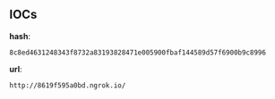 
## IOCs

__hash__:

```text
8c8ed4631248343f8732a83193828471e005900fbaf144589d57f6900b9c8996
```
__url__:

```text
http://8619f595a0bd.ngrok.io/
```